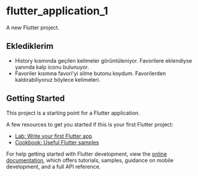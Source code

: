 # flutter_application_1

A new Flutter project.
## Eklediklerim
- History kısmında geçilen kelimeler görüntüleniyor. Favorilere eklendiyse yanında kalp iconu bulunuyor.
- Favoriler kısmına favori'yi silme butonu koydum. Favorilerden kaldırabiliyoruz böylece kelimeleri.

## Getting Started

This project is a starting point for a Flutter application.

A few resources to get you started if this is your first Flutter project:

- [Lab: Write your first Flutter app](https://docs.flutter.dev/get-started/codelab)
- [Cookbook: Useful Flutter samples](https://docs.flutter.dev/cookbook)

For help getting started with Flutter development, view the
[online documentation](https://docs.flutter.dev/), which offers tutorials,
samples, guidance on mobile development, and a full API reference.
